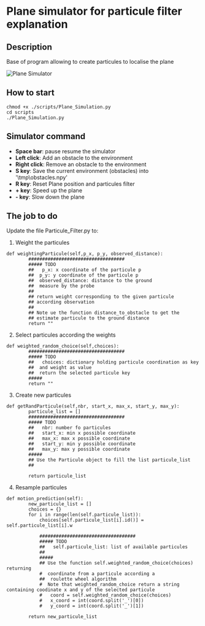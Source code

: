 # Plane simulator for particule filter explanation

## Description
Base of program allowing to create particules to localise the plane

![Plane Simulator](https://github.com/jacques-saraydaryan/particules_filter_plane_simulator_student/blob/master/img/PlaneSimulator-v2.png "Application of particule filter for localising plane position")


## How to start

```
chmod +x ./scripts/Plane_Simulation.py
cd scripts
./Plane_Simulation.py

```

## Simulator command
* **Space bar**: pause resume the simulator
* **Left click**: Add an obstacle to the environment
* **Right click**: Remove an obstacle to the environment
* **S key**: Save the current environment (obstacles) into '\tmp\obstacles.npy'
* **R key**: Reset Plane position and particules filter
* **+ key**: Speed up the plane
* **- key**: Slow down the plane




## The job to do
Update the file Particule_Filter.py to:

1. Weight the particules
```
def weightingParticule(self,p_x, p_y, observed_distance):
        ###################################
        ##### TODO
        ##   p_x: x coordinate of the particule p
        ##  p_y: y coordinate of the particule p
        ##  observed_distance: distance to the ground
        ##  measure by the probe
        ##
        ## return weight corresponding to the given particule
        ## according observation
        ##
        ## Note ue the function distance_to_obstacle to get the
        ## estimate particule to the ground distance
        return ""
```

2. Select particules according the weights
```
def weighted_random_choice(self,choices):
        ###################################
        ##### TODO
        ##   choices: dictionary holding particule coordination as key
        ##  and weight as value
        ##  return the selected particule key
        #####
        return ""
```

3. Create new particules
```
def getRandParticule(self,nbr, start_x, max_x, start_y, max_y):
        particule_list = []
        ###################################
        ##### TODO
        ##   nbr: number fo particules
        ##   start_x: min x possible coordinate
        ##   max_x: max x possible coordinate
        ##   start_y: min y possible coordinate
        ##   max_y: max y possible coordinate
        #####
        ## Use the Particule object to fill the list particule_list
        ##

        return particule_list
```

4. Resample particules
```
def motion_prediction(self):
        new_particule_list = []
        choices = {}
        for i in range(len(self.particule_list)):
            choices[self.particule_list[i].id()] = self.particule_list[i].w

            ###################################
            ##### TODO
            ##   self.particule_list: list of available particules
            ##
            #####
            ## Use the function self.weighted_random_choice(choices) returning
            #  coordinate from a particule according a
            ##  roulette wheel algorithm
            #  Note that weighted_random_choice return a string containing coodinate x and y of the selected particule
            #   coord = self.weighted_random_choice(choices)
            #   x_coord = int(coord.split('_')[0])
            #   y_coord = int(coord.split('_')[1])

        return new_particule_list
```
